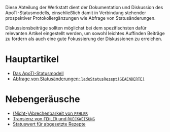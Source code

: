﻿Diese Abteilung der Werkstatt dient der Dokumentation und Diskussion des ApoTI-Statusmodells, einschließlich damit in Verbindung stehender prospektiver Protokollergänzungen wie Abfrage von Statusänderungen.

Diskussionsbeiträge sollten möglichst bei dem spezifischsten dafür relevanten Artikel eingestellt werden, um sowohl leichtes Auffinden Beiträge zu fördern als auch eine gute Fokussierung der Diskussionen zu erreichen.

# Hauptartikel

- [Das ApoTI-Statusmodell][ASM]
- [Abfrage von Statusänderungen: `ladeStatusRezept(GEAENDERTE)`][lSR_G]

[ASM]: ApoTI-Statusmodell.md
[lSR_G]: ladeStatusRezept_GEAENDERTE.md


# Nebengeräusche


- [(Nicht-)Abrechenbarkeit von `FEHLER`][NAvF]
- [Transienz von `FEHLER` und `RUECKWEISUNG`][TvFuR]
- [Statuswert für abgesetzte Rezepte][SfaR]

[TvFuR]: Transienz%20von%20FEHLER%20und%20RUECKWEISUNG.md
[NAvF]: (Nicht-)Abrechenbarkeit%20von%20FEHLER.md
[SfaR]: Statuswert%20für%20abgesetzte%20Rezepte.md
